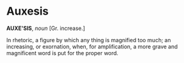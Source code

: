 # Auxesis

**AUXE'SIS**, _noun_ \[Gr. increase.\]

In rhetoric, a figure by which any thing is magnified too much; an increasing, or exornation, when, for amplification, a more grave and magnificent word is put for the proper word.